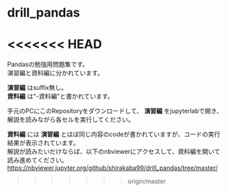 # drill_pandas
<<<<<<< HEAD
=======

Pandasの勉強用問題集です。  
演習編と資料編に分かれています。  

__演習編__ はsuffix無し。  
__資料編__ は"-資料編"と書かれています。  

手元のPCにこのRepositoryをダウンロードして、 __演習編__ をjupyterlabで開き、解説を読みながら各セルを実行してください。  

__資料編__ には __演習編__ とほぼ同じ内容のcodeが書かれていますが、コードの実行結果が表示されています。   
解説が読みたいだけならば、以下のnbviewerにアクセスして、資料編を開いて読み進めてください。  
https://nbviewer.jupyter.org/github/shirakaba99/drill_pandas/tree/master/  
>>>>>>> origin/master
